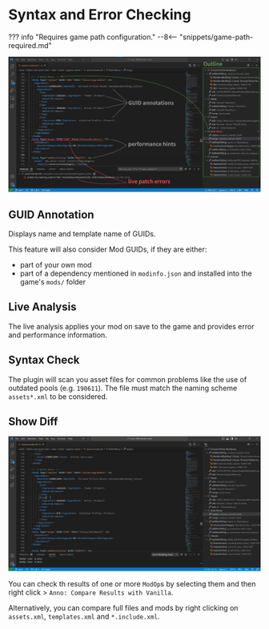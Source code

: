 # Syntax and Error Checking

??? info "Requires game path configuration."
    --8<-- "snippets/game-path-required.md"

![screenshot of vscode with basic overview](./images/overview.png)

## GUID Annotation

Displays name and template name of GUIDs.

This feature will also consider Mod GUIDs, if they are either:
- part of your own mod
- part of a dependency mentioned in `modinfo.json` and installed into the game's `mods/` folder

## Live Analysis

The live analysis applies your mod on save to the game and provides error and performance information.

## Syntax Check

The plugin will scan you asset files for common problems like the use of outdated pools (e.g. `190611`).
The file must match the naming scheme `assets*.xml` to be considered.

## Show Diff

![](./images/xmltest-compare.gif)

You can check th results of one or more `ModOp`s by selecting them and then right click > `Anno: Compare Results with Vanilla`.

Alternatively, you can compare full files and mods by right clicking on `assets.xml`, `templates.xml` and `*.include.xml`.
